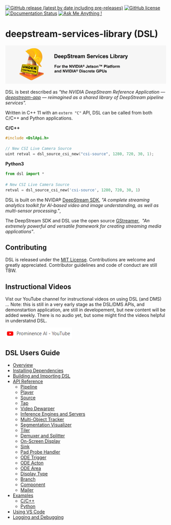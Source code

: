 [![GitHub release (latest by date including pre-releases)](https://img.shields.io/github/v/release/canammex-tech/deepstream-services-library?include_prereleases)](https://github.com/canammex-tech/deepstream-services-library/releases)
[![GitHub license](https://img.shields.io/github/license/Naereen/StrapDown.js.svg)](https://github.com/canammex-tech/deepstream-services-library/blob/master/LICENSE)
[![Documentation Status](https://readthedocs.org/projects/ansicolortags/badge/?version=latest)](https://github.com/canammex-tech/deepstream-services-library/blob/master/docs/overview.md)
[![Ask Me Anything !](https://img.shields.io/badge/Ask%20me-anything-1abc9c.svg)](https://discord.com/channels/750454524849684540/750457019260993636)

# deepstream-services-library (DSL)

![](/Images/under-construction.png)

DSL is best described as _"the NVIDIA DeepStream Reference Application — [deepstream-app](https://docs.nvidia.com/metropolis/deepstream/dev-guide/index.html#page/DeepStream_Development_Guide%2Fdeepstream_app_architecture.html) — reimagined as a shared library of DeepStream pipeline services"._

Written in C++ 11 with an `extern "C"` API, DSL can be called from both C/C++ and Python applications.

**C/C++**
```C++
#include <DslApi.h>

// New CSI Live Camera Source
uint retval = dsl_source_csi_new("csi-source", 1280, 720, 30, 1);
```
**Python3**
```Python
from dsl import *

# New CSI Live Camera Source
retval = dsl_source_csi_new('csi-source', 1280, 720, 30, 1)
```

DSL is built on the NVIDA® [DeepStream SDK](https://developer.nvidia.com/deepstream-sdk), _"A complete streaming analytics toolkit for AI-based video and image understanding, as well as multi-sensor processing."_, 

The DeepStream SDK and DSL use the open source [GStreamer](https://gstreamer.freedesktop.org/),  _"An extremely powerful and versatile framework for creating streaming media applications"_.

## Contributing
DSL is released under the [MIT License](LICENSE). Contributions are welcome and greatly appreciated. Contributor guidelines and code of conduct are still TBW. 

## Instructional Videos
Vist our YouTube channel for instructional videos on using DSL (and DMS) ... Note: this is still in a very early stage as the DSL/DMS APIs, and demonstartion application, are still in developement, but new content will be added weekly. There is no audio yet, but some might find the videos helpful in understatnd DSL. 
<br>

[<img src="/Images/youtube-link.png">](https://www.youtube.com/channel/UCxaJo95fbp2aFXopdquF96Q)

## DSL Users Guide

* [Overview](/docs/overview.md)
* [Installing Dependencies](/docs/installing-dependencies.md)
* [Building and Importing DSL](/docs/building-dsl.md)
* [API Reference](/docs/api-reference-list.md)
  * [Pipeline](/docs/api-pipeline.md)
  * [Player](/docs/api-player.md)
  * [Source](/docs/api-source.md)
  * [Tap](/docs/api-tap.md)
  * [Video Dewarper](/docs/api-dewarper.md)
  * [Inference Engines and Servers](/docs/api-infer.md)
  * [Multi-Object Tracker](/docs/api-tracker.md)
  * [Segmentation Visualizer](/docs/api-segvisual.md)
  * [Tiler](/docs/api-tiler.md)
  * [Demuxer and Splitter](/docs/api-tee.md)
  * [On-Screen Display](/docs/api-osd.md)
  * [Sink](/docs/api-sink.md)
  * [Pad Probe Handler](/docs/api-pph.md)
  * [ODE Trigger](/docs/api-ode-trigger.md)
  * [ODE Acton](/docs/api-ode-action.md)
  * [ODE Area](/docs/api-ode-area.md)
  * [Display Type](/docs/api-display-type.md)
  * [Branch](/docs/api-branch.md)
  * [Component](/docs/api-component.md)
  * [Mailer](/docs/api-mailer.md)
* [Examples](/docs/examples.md)
  * [C/C++](/docs/examples-cpp.md)
  * [Python](/docs/examples-python.md)
* [Using VS Code](/docs/vscode.md)
* [Logging and Debugging](/docs/debugging-dsl.md)
